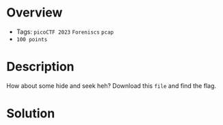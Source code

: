 # Overview 
- Tags: `picoCTF 2023` `Foreniscs` `pcap`
- `100 points`

# Description
How about some hide and seek heh?
Download this `file` and find the flag.

# Solution
